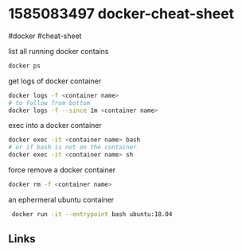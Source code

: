 # 1585083497 docker-cheat-sheet
#docker #cheat-sheet

list all running docker contains
```bash
docker ps
```

get logs of docker container
```bash
docker logs -f <container name> 
# to follow from bottom
docker logs -f --since 1m <container name>
```

exec into a docker container
```bash
docker exec -it <container name> bash
# or if bash is not on the container
docker exec -it <container name> sh
```

force remove a docker container
```bash
docker rm -f <container name>
```

an ephermeral ubuntu container
```bash
 docker run -it --entrypoint bash ubuntu:18.04
```



## Links
